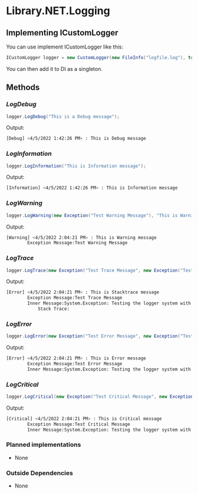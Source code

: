﻿# Library.NET.Logging

## Implementing ICustomLogger
You can use implement ICustomLogger like this:

``` cs
ICustomLogger logger = new CustomLogger(new FileInfo("logfile.log"), true, LogLevel.Information);
```
You can then add it to DI as a singleton.

## Methods
### *LogDebug*
``` cs
logger.LogDebug("This is a Debug message");
```
Output:
``` sh
[Debug] <4/5/2022 1:42:26 PM> : This is Debug message
```

### *LogInformation*
``` cs
logger.LogInformation("This is Information message");
```
Output:
``` sh
[Information] <4/5/2022 1:42:26 PM> : This is Information message
```

### *LogWarning*
``` cs
logger.LogWarning(new Exception("Test Warning Message"), "This is Warning message");
```
Output:
``` sh
[Warning] <4/5/2022 2:04:21 PM> : This is Warning message
        Exception Message:Test Warning Message
```

### *LogTrace*
``` cs
logger.LogTrace(new Exception("Test Trace Message", new Exception("Testing the logger system with a test trace message.")), "This is Stacktrace message");
```
Output:
``` sh
[Error] <4/5/2022 2:04:21 PM> : This is Stacktrace message
        Exception Message:Test Trace Message
        Inner Message:System.Exception: Testing the logger system with a test trace message.
            Stack Trace:
```

### *LogError*
``` cs
logger.LogError(new Exception("Test Error Message", new Exception("Testing the logger system with a test error message.")), "This is Error message");
```
Output:
``` sh
[Error] <4/5/2022 2:04:21 PM> : This is Error message
        Exception Message:Test Error Message
        Inner Message:System.Exception: Testing the logger system with a test error message.
```

### *LogCritical*
``` cs
logger.LogCritical(new Exception("Test Critical Message", new Exception("Testing the logger system with a test critical message.")), "This is Critical message");
```
Output:
``` sh
[Critical] <4/5/2022 2:04:21 PM> : This is Critical message
        Exception Message:Test Critical Message
        Inner Message:System.Exception: Testing the logger system with a test critical message.
```

### Planned implementations

* None

### Outside Dependencies

* None